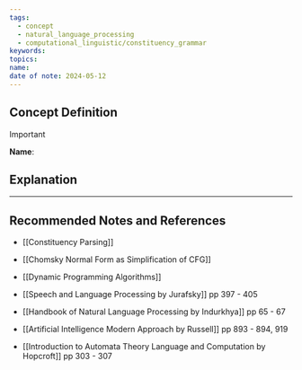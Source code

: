 ```yaml
---
tags:
  - concept
  - natural_language_processing
  - computational_linguistic/constituency_grammar
keywords: 
topics: 
name: 
date of note: 2024-05-12
---
```


## Concept Definition

>[!important]
>**Name**: 



## Explanation





-----------
##  Recommended Notes and References


- [[Constituency Parsing]]
- [[Chomsky Normal Form as Simplification of CFG]]
- [[Dynamic Programming Algorithms]]


- [[Speech and Language Processing by Jurafsky]] pp 397 - 405
- [[Handbook of Natural Language Processing by Indurkhya]] pp 65 - 67
- [[Artificial Intelligence Modern Approach by Russell]] pp 893 - 894, 919
- [[Introduction to Automata Theory Language and Computation by Hopcroft]] pp 303 - 307